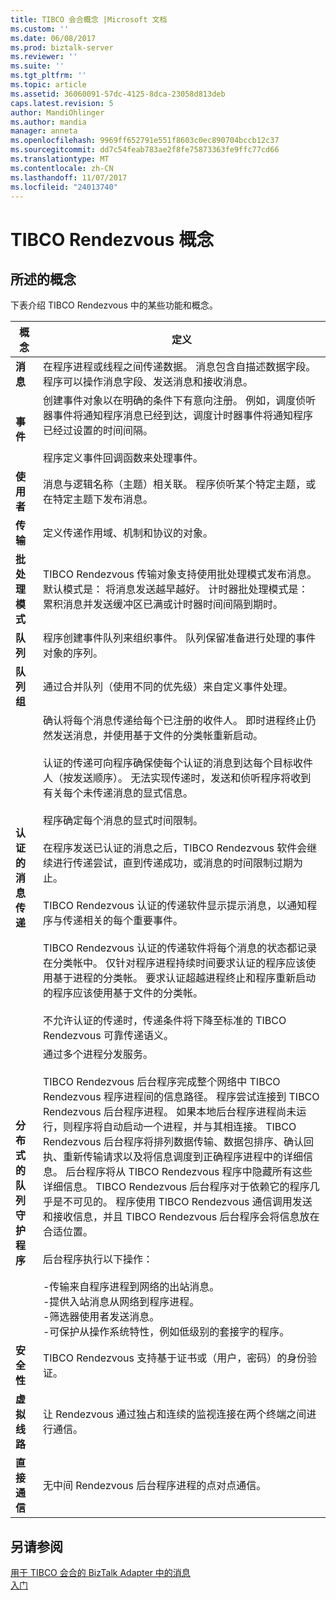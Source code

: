 ```yaml
---
title: TIBCO 会合概念 |Microsoft 文档
ms.custom: ''
ms.date: 06/08/2017
ms.prod: biztalk-server
ms.reviewer: ''
ms.suite: ''
ms.tgt_pltfrm: ''
ms.topic: article
ms.assetid: 36060091-57dc-4125-8dca-23058d813deb
caps.latest.revision: 5
author: MandiOhlinger
ms.author: mandia
manager: anneta
ms.openlocfilehash: 9969ff652791e551f8603c0ec890704bccb12c37
ms.sourcegitcommit: dd7c54feab783ae2f8fe75873363fe9ffc77cd66
ms.translationtype: MT
ms.contentlocale: zh-CN
ms.lasthandoff: 11/07/2017
ms.locfileid: "24013740"
---
```

# <a name="tibco-rendezvous-concepts"></a>TIBCO Rendezvous 概念

## <a name="concepts-explained"></a>所述的概念
下表介绍 TIBCO Rendezvous 中的某些功能和概念。  
  
|概念|定义|  
|-------------|----------------|  
|**消息**|在程序进程或线程之间传递数据。 消息包含自描述数据字段。 程序可以操作消息字段、发送消息和接收消息。|  
|**事件**|创建事件对象以在明确的条件下有意向注册。 例如，调度侦听器事件将通知程序消息已经到达，调度计时器事件将通知程序已经过设置的时间间隔。<br /><br /> 程序定义事件回调函数来处理事件。|  
|**使用者**|消息与逻辑名称（主题）相关联。 程序侦听某个特定主题，或在特定主题下发布消息。|  
|**传输**|定义传递作用域、机制和协议的对象。|  
|**批处理模式**|TIBCO Rendezvous 传输对象支持使用批处理模式发布消息。 <br />默认模式是： 将消息发送越早越好。 计时器批处理模式是： 累积消息并发送缓冲区已满或计时器时间间隔到期时。|  
|**队列**|程序创建事件队列来组织事件。 队列保留准备进行处理的事件对象的序列。|  
|**队列组**|通过合并队列（使用不同的优先级）来自定义事件处理。|  
|**认证的消息传递**|确认将每个消息传递给每个已注册的收件人。 即时进程终止仍然发送消息，并使用基于文件的分类帐重新启动。<br /><br /> 认证的传递可向程序确保使每个认证的消息到达每个目标收件人（按发送顺序）。 无法实现传递时，发送和侦听程序将收到有关每个未传递消息的显式信息。<br /><br /> 程序确定每个消息的显式时间限制。<br /><br /> 在程序发送已认证的消息之后，TIBCO Rendezvous 软件会继续进行传递尝试，直到传递成功，或消息的时间限制过期为止。<br /><br /> TIBCO Rendezvous 认证的传递软件显示提示消息，以通知程序与传递相关的每个重要事件。<br /><br /> TIBCO Rendezvous 认证的传递软件将每个消息的状态都记录在分类帐中。 仅针对程序进程持续时间要求认证的程序应该使用基于进程的分类帐。 要求认证超越进程终止和程序重新启动的程序应该使用基于文件的分类帐。<br /><br /> 不允许认证的传递时，传递条件将下降至标准的 TIBCO Rendezvous 可靠传递语义。|  
|**分布式的队列守护程序**|通过多个进程分发服务。<br /><br /> TIBCO Rendezvous 后台程序完成整个网络中 TIBCO Rendezvous 程序进程间的信息路径。 程序尝试连接到 TIBCO Rendezvous 后台程序进程。 如果本地后台程序进程尚未运行，则程序将自动启动一个进程，并与其相连接。 TIBCO Rendezvous 后台程序将排列数据传输、数据包排序、确认回执、重新传输请求以及将信息调度到正确程序进程中的详细信息。 后台程序将从 TIBCO Rendezvous 程序中隐藏所有这些详细信息。 TIBCO Rendezvous 后台程序对于依赖它的程序几乎是不可见的。 程序使用 TIBCO Rendezvous 通信调用发送和接收信息，并且 TIBCO Rendezvous 后台程序会将信息放在合适位置。<br /><br /> 后台程序执行以下操作：<br /><br /> -传输来自程序进程到网络的出站消息。<br />-提供入站消息从网络到程序进程。<br />-筛选器使用者发送消息。<br />-可保护从操作系统特性，例如低级别的套接字的程序。|  
|**安全性**|TIBCO Rendezvous 支持基于证书或（用户，密码）的身份验证。|  
|**虚拟线路**|让 Rendezvous 通过独占和连续的监视连接在两个终端之间进行通信。|  
|**直接通信**|无中间 Rendezvous 后台程序进程的点对点通信。|  
  
## <a name="see-also"></a>另请参阅  
 [用于 TIBCO 会合的 BizTalk Adapter 中的消息](../core/messages-in-biztalk-adapter-for-tibco-rendezvous.md)   
 [入门](../core/getting-started-with-biztalk-adapter-for-tibco-rendezvous.md)